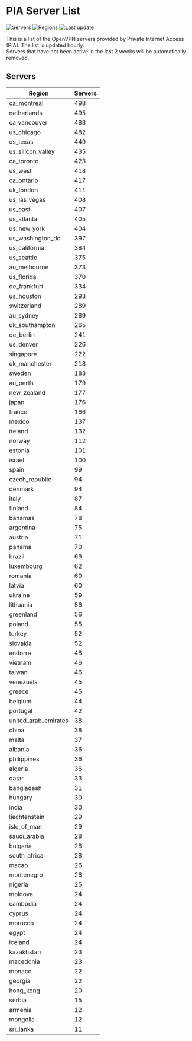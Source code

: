 # PIA Server List

![Servers](https://img.shields.io/badge/servers-14,396-blue)
![Regions](https://img.shields.io/badge/regions-97-blue)
![Last update](https://img.shields.io/badge/last_updated-Tue_Apr_30_17:02:24_UTC_2024-blue)

This is a list of the OpenVPN servers provided by Private Internet Access (PIA). The list is updated hourly. </br>
Servers that have not been active in the last 2 weeks will be automatically removed.

## Servers
| Region               | Servers |
|----------------------|---------|
| ca_montreal | 498 |
| netherlands | 495 |
| ca_vancouver | 488 |
| us_chicago | 482 |
| us_texas | 449 |
| us_silicon_valley | 435 |
| ca_toronto | 423 |
| us_west | 418 |
| ca_ontario | 417 |
| uk_london | 411 |
| us_las_vegas | 408 |
| us_east | 407 |
| us_atlanta | 405 |
| us_new_york | 404 |
| us_washington_dc | 397 |
| us_california | 384 |
| us_seattle | 375 |
| au_melbourne | 373 |
| us_florida | 370 |
| de_frankfurt | 334 |
| us_houston | 293 |
| switzerland | 289 |
| au_sydney | 289 |
| uk_southampton | 265 |
| de_berlin | 241 |
| us_denver | 226 |
| singapore | 222 |
| uk_manchester | 218 |
| sweden | 183 |
| au_perth | 179 |
| new_zealand | 177 |
| japan | 176 |
| france | 166 |
| mexico | 137 |
| ireland | 132 |
| norway | 112 |
| estonia | 101 |
| israel | 100 |
| spain | 99 |
| czech_republic | 94 |
| denmark | 94 |
| italy | 87 |
| finland | 84 |
| bahamas | 78 |
| argentina | 75 |
| austria | 71 |
| panama | 70 |
| brazil | 69 |
| luxembourg | 62 |
| romania | 60 |
| latvia | 60 |
| ukraine | 59 |
| lithuania | 56 |
| greenland | 56 |
| poland | 55 |
| turkey | 52 |
| slovakia | 52 |
| andorra | 48 |
| vietnam | 46 |
| taiwan | 46 |
| venezuela | 45 |
| greece | 45 |
| belgium | 44 |
| portugal | 42 |
| united_arab_emirates | 38 |
| china | 38 |
| malta | 37 |
| albania | 36 |
| philippines | 36 |
| algeria | 36 |
| qatar | 33 |
| bangladesh | 31 |
| hungary | 30 |
| india | 30 |
| liechtenstein | 29 |
| isle_of_man | 29 |
| saudi_arabia | 28 |
| bulgaria | 28 |
| south_africa | 28 |
| macao | 26 |
| montenegro | 26 |
| nigeria | 25 |
| moldova | 24 |
| cambodia | 24 |
| cyprus | 24 |
| morocco | 24 |
| egypt | 24 |
| iceland | 24 |
| kazakhstan | 23 |
| macedonia | 23 |
| monaco | 22 |
| georgia | 22 |
| hong_kong | 20 |
| serbia | 15 |
| armenia | 12 |
| mongolia | 12 |
| sri_lanka | 11 |